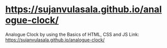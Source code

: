# https://sujanvulasala.github.io/analogue-clock/
Analogue Clock by using the Basics of HTML, CSS and JS
Link: https://sujanvulasala.github.io/analogue-clock/
